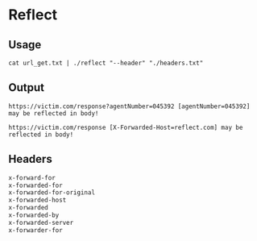# Reflect


## Usage 
 `cat url_get.txt | ./reflect "--header" "./headers.txt"`
 
## Output
`https://victim.com/response?agentNumber=045392 [agentNumber=045392] may be reflected in body!`

`https://victim.com/response [X-Forwarded-Host=reflect.com] may be reflected in body!` 

## Headers
  ```txt
  x-forward-for
  x-forwarded-for
  x-forwarded-for-original
  x-forwarded-host
  x-forwarded
  x-forwarded-by
  x-forwarded-server
  x-forwarder-for
  ```


